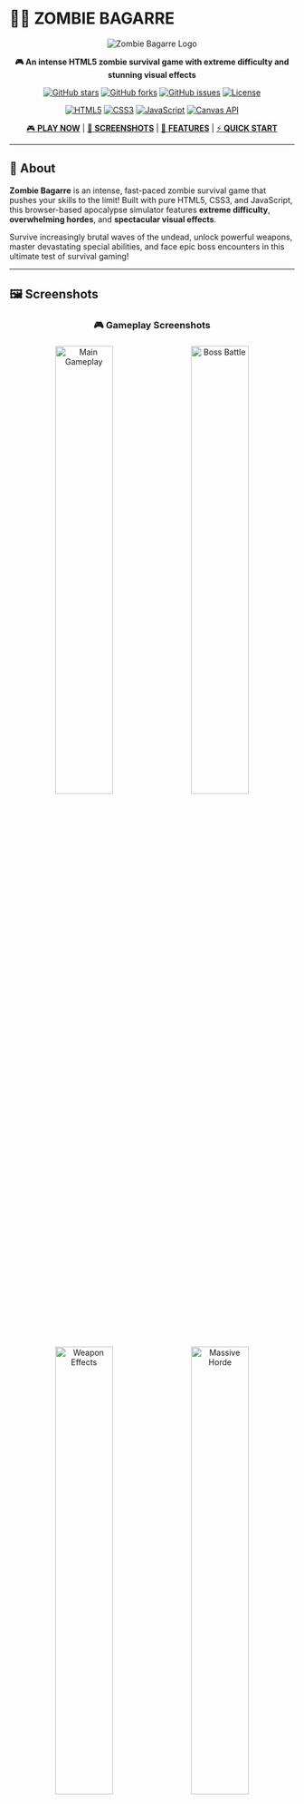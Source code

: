 # 🧟‍♂️ ZOMBIE BAGARRE

<div align="center">

![Zombie Bagarre Logo](img/artwork.jpg)

**🎮 An intense HTML5 zombie survival game with extreme difficulty and stunning visual effects**

[![GitHub stars](https://img.shields.io/github/stars/hostin/jeudelapub?style=for-the-badge&color=ff6b35)](https://github.com/hostin/jeudelapub/stargazers)
[![GitHub forks](https://img.shields.io/github/forks/hostin/jeudelapub?style=for-the-badge&color=ffdd00)](https://github.com/hostin/jeudelapub/network)
[![GitHub issues](https://img.shields.io/github/issues/hostin/jeudelapub?style=for-the-badge&color=ff4444)](https://github.com/hostin/jeudelapub/issues)
[![License](https://img.shields.io/github/license/hostin/jeudelapub?style=for-the-badge&color=green)](LICENSE)

[![HTML5](https://img.shields.io/badge/HTML5-E34F26?style=for-the-badge&logo=html5&logoColor=white)](https://developer.mozilla.org/en-US/docs/Web/HTML)
[![CSS3](https://img.shields.io/badge/CSS3-1572B6?style=for-the-badge&logo=css3&logoColor=white)](https://developer.mozilla.org/en-US/docs/Web/CSS)
[![JavaScript](https://img.shields.io/badge/JavaScript-F7DF1E?style=for-the-badge&logo=javascript&logoColor=black)](https://developer.mozilla.org/en-US/docs/Web/JavaScript)
[![Canvas API](https://img.shields.io/badge/Canvas_API-FF6B35?style=for-the-badge&logo=html5&logoColor=white)](https://developer.mozilla.org/en-US/docs/Web/API/Canvas_API)

[🎮 **PLAY NOW**](https://hostin.github.io/jeudelapub/) | [📸 **SCREENSHOTS**](#screenshots) | [🚀 **FEATURES**](#features) | [⚡ **QUICK START**](#quick-start)

</div>

---

## 📖 About

**Zombie Bagarre** is an intense, fast-paced zombie survival game that pushes your skills to the limit! Built with pure HTML5, CSS3, and JavaScript, this browser-based apocalypse simulator features **extreme difficulty**, **overwhelming hordes**, and **spectacular visual effects**.

Survive increasingly brutal waves of the undead, unlock powerful weapons, master devastating special abilities, and face epic boss encounters in this ultimate test of survival gaming!

---

## 🖼️ Screenshots

<div align="center">

### 🎮 Gameplay Screenshots

<img src="img/screenshot01.png" alt="Main Gameplay" width="45%" style="margin: 5px;">
<img src="img/screenshot02.png" alt="Boss Battle" width="45%" style="margin: 5px;">

<img src="img/screenshot03.png" alt="Weapon Effects" width="45%" style="margin: 5px;">
<img src="img/screenshot04.png" alt="Massive Horde" width="45%" style="margin: 5px;">

<img src="img/screenshot05.png" alt="Visual Effects" width="45%" style="margin: 5px;">
<img src="img/screenshot06.png" alt="Epic Battle" width="45%" style="margin: 5px;">

</div>

---

## ⚡ Features

### 🔥 **EXTREME DIFFICULTY**
- **Massive Hordes**: Face 50-200+ zombies per wave with exponential scaling
- **Brutal Enemies**: All zombies deal 2x damage and have 200%+ health
- **Lightning Fast**: Enemies move 50%+ faster for relentless pressure
- **Resource Scarcity**: Start with minimal money and reduced damage
- **Short Range**: Weapons have limited range - positioning is critical!

### ⚔️ **Advanced Combat System**
- **15+ Unique Weapons**: From pistols to the legendary Phieraggi
- **Weapon Evolution**: Combine max-level weapons with passive items
- **Level-Based Scaling**: Weapons get progressively more powerful
- **Subtle Muzzle Effects**: Refined particle effects that don't overwhelm
- **Smart Auto-Targeting**: Intelligent enemy prioritization

### 👹 **20 Enemy Types**
- **10 Monster Varieties**: Crawlers, Brutes, Spitters, Phase Walkers, and more
- **10 Epic Bosses**: Each with 500-1000x health and devastating attacks
- **Special Abilities**: Phasing, healing, summoning, stealth, and explosions
- **Intelligent AI**: Advanced pathfinding and tactical behavior
- **Progressive Scaling**: Enemies become exponentially stronger each wave

### 🎨 **Stunning Visual Effects**
- **Weapon-Specific Muzzle Flashes**: Every weapon has unique effects
- **Advanced Particle System**: 7+ particle types with physics simulation
- **Epic Boss Encounters**: Screen-shaking battles with special effects
- **Loot Rarity System**: Common, Rare, Epic, and Legendary drops
- **Smooth 60fps**: Optimized rendering even with hundreds of entities

### 📈 **Deep Progression**
- **Passive Item System**: 10+ upgrades that stack and combine
- **Meta Progression**: Persistent character unlocks and stats
- **Special Boss Drops**: Unique items from each boss type
- **Weapon Mastery**: Level weapons from 1-8 for maximum power
- **Strategic Choices**: Multiple viable upgrade paths

---

## 🎮 Controls

| Action | Key/Control |
|--------|------------|
| **Move** | `WASD` or `Arrow Keys` |
| **Shoot** | Automatic targeting |
| **Pause** | `P` or Pause button |
| **Start Game** | `Enter` on splash screen |
| **Mobile** | Touch controls & virtual joystick |

---

## 🚀 Quick Start

### 🌐 Play Online
```
🎮 Just click and play: https://hostin.github.io/jeudelapub/
```

### 💻 Local Development
```bash
# Clone the repository
git clone https://github.com/hostin/jeudelapub.git

# Navigate to project
cd jeudelapub

# Open in browser
open index.html
```

### 🔧 No Build Process Required!
- Pure HTML5/CSS3/JavaScript
- No dependencies or frameworks
- Works in any modern browser
- Mobile-optimized responsive design

---

## 🛠️ Technical Highlights

<div align="center">

| Technology | Usage |
|------------|-------|
| **HTML5 Canvas** | High-performance 2D rendering |
| **ES6+ JavaScript** | Modern async/await, classes, modules |
| **CSS3 Animations** | Smooth UI transitions and effects |
| **Local Storage** | Persistent save system |
| **Mobile APIs** | Touch controls and responsive design |

</div>

### 🔥 Performance Features
- **Object Pooling**: Efficient memory management for bullets/particles
- **Culling System**: Only render visible entities
- **Optimized Collision**: Spatial partitioning for performance
- **Smart Particle Limits**: Dynamic quality scaling
- **60fps Target**: Consistent frame rate even in massive battles

---

## 📁 Project Structure

```
jeudelapub/
├── 📄 index.html          # Game HTML structure
├── 🎮 game.js            # Core game engine (6500+ lines)
├── 🎨 style.css          # UI styling and animations
├── 📸 img/               # Screenshots and artwork
│   ├── 🖼️ artwork.jpg    # Splash screen background
│   ├── 📷 screenshot*.png # Gameplay screenshots
└── 📋 README.md          # This documentation
```

---

## 🎯 Game Mechanics Deep Dive

### ⚔️ **Weapon Evolution System**
```
Base Weapon + Passive Item = Evolved Weapon

Examples:
Rifle + Ammo Box = Plasma Rifle
Flamethrower + Spread Shot = Dragon Breath
Laser + Energy Core = Gatling Laser
```

### 👹 **Boss Progression**
| Wave | Boss | Special Ability | Health Multiplier |
|------|------|----------------|-------------------|
| 5 | Horde King | Summons minions | 50x |
| 10 | Iron Colossus | Heavy armor | 80x |
| 15 | Plague Mother | Poison clouds | 120x |
| 20 | Shadow Reaper | Teleportation | 160x |
| 25+ | ... | Various | 220x-1000x |

### 🎮 **Difficulty Scaling**
- **Wave 1**: 50 zombies, 180 health each
- **Wave 10**: 300 zombies, 470 health each
- **Wave 20**: 650 zombies, 820 health each
- **Wave 30+**: 1000+ zombies, 1200+ health each

---

## 🏆 Achievements & Stats

Track your apocalypse survival with detailed statistics:

- 🏅 **Highest Wave Reached**
- ⏱️ **Total Survival Time**
- 💀 **Zombie Kill Count**
- 🔫 **Weapons Evolved**
- 💰 **Money Earned**
- 🎯 **Accuracy Rating**

---

## 🤝 Contributing

We welcome contributions! Here's how you can help:

### 🐛 Report Issues
- Use GitHub Issues for bug reports
- Include screenshots and reproduction steps
- Specify browser and device info

### 💡 Feature Requests
- Suggest new weapons or enemies
- Propose gameplay improvements
- Share balancing feedback

### 🔧 Code Contributions
```bash
1. Fork the repository
2. Create a feature branch
3. Make your changes
4. Test thoroughly
5. Submit a pull request
```

---

## 📜 License

This project is open source under the **MIT License**.

```
Permission is hereby granted, free of charge, to any person obtaining a copy
of this software to deal in the Software without restriction, including
without limitation the rights to use, copy, modify, merge, publish,
distribute, sublicense, and/or sell copies of the Software.
```

---

## 🌟 Support the Project

If you enjoy Zombie Bagarre, consider:

⭐ **Starring** the repository
🍴 **Forking** to create your own version
🐛 **Reporting bugs** to help improve the game
💡 **Suggesting features** for future updates
📢 **Sharing** with friends who love zombie games!

---

<div align="center">

### 🧟‍♂️ Ready to Face the Apocalypse?

[![Play Now](https://img.shields.io/badge/🎮_PLAY_NOW-FF6B35?style=for-the-badge&logo=game&logoColor=white)](https://hostin.github.io/jeudelapub/)

**Made with ❤️ and lots of ☕ by [VibeCoding](https://github.com/hostin)**

*"In the zombie apocalypse, only the strongest survive... Can you?"*

---

![Footer Image](https://img.shields.io/badge/HTML5_Game-Browser_Compatible-brightgreen?style=for-the-badge)
![Mobile Friendly](https://img.shields.io/badge/Mobile-Optimized-blue?style=for-the-badge)
![No Download](https://img.shields.io/badge/No_Download-Required-success?style=for-the-badge)

</div>